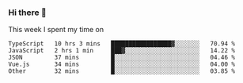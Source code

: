 ### Hi there 👋

<!--
**qiruohan/qiruohan** is a ✨ _special_ ✨ repository because its `README.md` (this file) appears on your GitHub profile.

Here are some ideas to get you started:

- 🔭 I’m currently working on ...
- 🌱 I’m currently learning ...
- 👯 I’m looking to collaborate on ...
- 🤔 I’m looking for help with ...
- 💬 Ask me about ...
- 📫 How to reach me: ...
- 😄 Pronouns: ...
- ⚡ Fun fact: ...
-->

This week I spent my time on 
<!--START_SECTION:waka-->
```text
TypeScript   10 hrs 3 mins   █████████████████▓░░░░░░░   70.94 % 
JavaScript   2 hrs 1 min     ███▓░░░░░░░░░░░░░░░░░░░░░   14.22 % 
JSON         37 mins         █░░░░░░░░░░░░░░░░░░░░░░░░   04.46 % 
Vue.js       34 mins         █░░░░░░░░░░░░░░░░░░░░░░░░   04.00 % 
Other        32 mins         █░░░░░░░░░░░░░░░░░░░░░░░░   03.85 % 
```
<!--END_SECTION:waka-->
